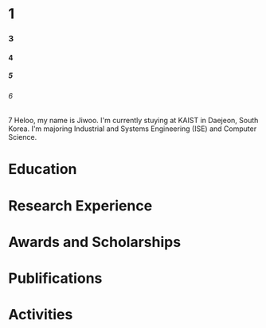 # 1

### 3
#### 4
##### 5
###### 6
7
Heloo, my name is Jiwoo. I'm currently stuying at KAIST in Daejeon, South Korea. I'm majoring Industrial and Systems Engineering (ISE) and Computer Science.

# Education


# Research Experience


# Awards and Scholarships


# Publifications


# Activities
